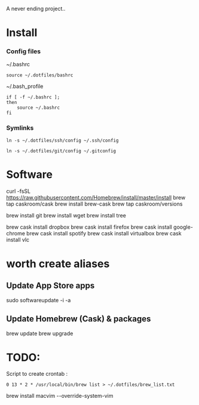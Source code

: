 A never ending project..

Install
=======

### Config files
~/.bashrc
```
source ~/.dotfiles/bashrc
```

~/.bash_profile
```
if [ -f ~/.bashrc ];
then
    source ~/.bashrc
fi
```

### Symlinks
```
ln -s ~/.dotfiles/ssh/config ~/.ssh/config
```

```
ln -s ~/.dotfiles/git/config ~/.gitconfig
```

Software
========
curl -fsSL https://raw.githubusercontent.com/Homebrew/install/master/install
brew tap caskroom/cask
brew install brew-cask
brew tap caskroom/versions

brew install git
brew install wget
brew install tree

brew cask install dropbox
brew cask install firefox
brew cask install google-chrome
brew cask install spotify
brew cask install virtualbox
brew cask install vlc

# worth create aliases 
## Update App Store apps
sudo softwareupdate -i -a

## Update Homebrew (Cask) & packages
brew update
brew upgrade


TODO: 
=====
Script to create crontab :
```
0 13 * 2 * /usr/local/bin/brew list > ~/.dotfiles/brew_list.txt
```

brew install macvim --override-system-vim
